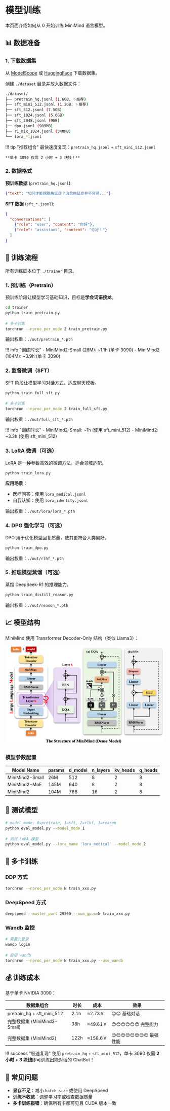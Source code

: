 # 模型训练

本页面介绍如何从 0 开始训练 MiniMind 语言模型。

## 📊 数据准备

### 1. 下载数据集

从 [ModelScope](https://www.modelscope.cn/datasets/gongjy/minimind_dataset/files) 或 [HuggingFace](https://huggingface.co/datasets/jingyaogong/minimind_dataset) 下载数据集。

创建 `./dataset` 目录并放入数据文件：

```bash
./dataset/
├── pretrain_hq.jsonl (1.6GB, ✨推荐)
├── sft_mini_512.jsonl (1.2GB, ✨推荐)
├── sft_512.jsonl (7.5GB)
├── sft_1024.jsonl (5.6GB)
├── sft_2048.jsonl (9GB)
├── dpo.jsonl (909MB)
├── r1_mix_1024.jsonl (340MB)
└── lora_*.jsonl
```

!!! tip "推荐组合"
    最快速度复现：`pretrain_hq.jsonl` + `sft_mini_512.jsonl`
    
    **单卡 3090 仅需 2 小时 + 3 块钱！**

### 2. 数据格式

**预训练数据** (`pretrain_hq.jsonl`):
```json
{"text": "如何才能摆脱拖延症？治愈拖延症并不容易..."}
```

**SFT 数据** (`sft_*.jsonl`):
```json
{
  "conversations": [
    {"role": "user", "content": "你好"},
    {"role": "assistant", "content": "你好！"}
  ]
}
```

## 🎯 训练流程

所有训练脚本位于 `./trainer` 目录。

### 1. 预训练（Pretrain）

预训练阶段让模型学习基础知识，目标是**学会词语接龙**。

```bash
cd trainer
python train_pretrain.py

# 多卡训练
torchrun --nproc_per_node 2 train_pretrain.py
```

输出权重：`./out/pretrain_*.pth`

!!! info "训练时长"
    - MiniMind2-Small (26M): ~1.1h (单卡 3090)
    - MiniMind2 (104M): ~3.9h (单卡 3090)

### 2. 监督微调（SFT）

SFT 阶段让模型学习对话方式，适应聊天模板。

```bash
python train_full_sft.py

# 多卡训练
torchrun --nproc_per_node 2 train_full_sft.py
```

输出权重：`./out/full_sft_*.pth`

!!! info "训练时长"
    - MiniMind2-Small: ~1h (使用 sft_mini_512)
    - MiniMind2: ~3.3h (使用 sft_mini_512)

### 3. LoRA 微调（可选）

LoRA 是一种参数高效的微调方法，适合领域适配。

```bash
python train_lora.py
```

**应用场景**：
- 医疗问答：使用 `lora_medical.jsonl`
- 自我认知：使用 `lora_identity.jsonl`

输出权重：`./out/lora/lora_*.pth`

### 4. DPO 强化学习（可选）

DPO 用于优化模型回复质量，使其更符合人类偏好。

```bash
python train_dpo.py
```

输出权重：`./out/rlhf_*.pth`

### 5. 推理模型蒸馏（可选）

蒸馏 DeepSeek-R1 的推理能力。

```bash
python train_distill_reason.py
```

输出权重：`./out/reason_*.pth`

## 📈 模型结构

MiniMind 使用 Transformer Decoder-Only 结构（类似 Llama3）：

![structure](images/LLM-structure.png)

### 模型参数配置

| Model Name | params | d_model | n_layers | kv_heads | q_heads |
|------------|--------|---------|----------|----------|---------|
| MiniMind2-Small | 26M | 512 | 8 | 2 | 8 |
| MiniMind2-MoE | 145M | 640 | 8 | 2 | 8 |
| MiniMind2 | 104M | 768 | 16 | 2 | 8 |

## 🧪 测试模型

```bash
# model_mode: 0=pretrain, 1=sft, 2=rlhf, 3=reason
python eval_model.py --model_mode 1

# 测试 LoRA 模型
python eval_model.py --lora_name 'lora_medical' --model_mode 2
```

## 🔧 多卡训练

### DDP 方式

```bash
torchrun --nproc_per_node N train_xxx.py
```

### DeepSpeed 方式

```bash
deepspeed --master_port 29500 --num_gpus=N train_xxx.py
```

### Wandb 监控

```bash
# 需要先登录
wandb login

# 启用 wandb
torchrun --nproc_per_node N train_xxx.py --use_wandb
```

## 💰 训练成本

基于单卡 NVIDIA 3090：

| 数据集组合 | 时长 | 成本 | 效果 |
|-----------|------|------|------|
| pretrain_hq + sft_mini_512 | 2.1h | ≈2.73￥ | 😊😊 基础对话 |
| 完整数据集 (MiniMind2-Small) | 38h | ≈49.61￥ | 😊😊😊😊😊😊 完整能力 |
| 完整数据集 (MiniMind2) | 122h | ≈158.6￥ | 😊😊😊😊😊😊😊😊 最强性能 |

!!! success "极速复现"
    使用 `pretrain_hq` + `sft_mini_512`，单卡 3090 仅需 **2 小时 + 3 块钱**即可训练出能对话的 ChatBot！

## 📝 常见问题

- **显存不足**：减小 `batch_size` 或使用 DeepSpeed
- **训练不收敛**：调整学习率或检查数据质量
- **多卡训练报错**：确保所有卡都可见且 CUDA 版本一致

